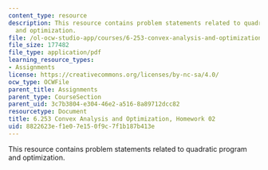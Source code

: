 ```yaml
---
content_type: resource
description: This resource contains problem statements related to quadratic program
  and optimization.
file: /ol-ocw-studio-app/courses/6-253-convex-analysis-and-optimization-spring-2012/8822623ef1e07e150f9c7f1b187b413e_MIT6_253S12_hw02.pdf
file_size: 177482
file_type: application/pdf
learning_resource_types:
- Assignments
license: https://creativecommons.org/licenses/by-nc-sa/4.0/
ocw_type: OCWFile
parent_title: Assignments
parent_type: CourseSection
parent_uid: 3c7b3804-e304-46e2-a516-8a89712dcc82
resourcetype: Document
title: 6.253 Convex Analysis and Optimization, Homework 02
uid: 8822623e-f1e0-7e15-0f9c-7f1b187b413e
---
```

This resource contains problem statements related to quadratic program and optimization.